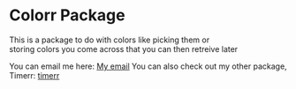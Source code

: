 # Colorr Package

This is a package to do with colors like picking them or  
storing colors you come across that you can then retreive later

You can email me here: [My email](mailto:spareafro@post.com)
You can also check out my other package, Timerr: [timerr](https://github.com/ItzAfroBoy/timerr)